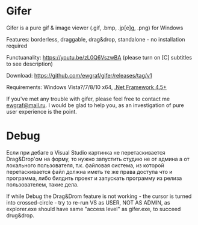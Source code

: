 # Gifer

Gifer is a pure gif & image viewer (.gif, .bmp, .jp[e]g, .png) for Windows

Features: borderless, draggable, drag&drop, standalone - no installation required

Functuanality: https://youtu.be/zL0Q6VszwBA (please turn on [C] subtitles to see description)

Download: https://github.com/ewgraf/gifer/releases/tag/v1

Requirements: Windows Vista?/7/8/10 x64, [.Net Framework 4.5+](https://www.microsoft.com/ru-ru/download/details.aspx?id=30653)


If you've met any trouble with gifer, please feel free to contact me ewgraf@mail.ru. I would be glad to help you, as an investigation of pure user experience is the point.

# Debug
Если при дебаге в Visual Studio картинка не перетаскивается Drag&Drop'ом на форму, то нужно запустить студию не от админа а от локального пользователя, т.к. файловая система, из которой перетаскивается файл должна иметь те же права доступа что и программа, либо билдить проект и запускать программу из релиза пользователем, такие дела.

If while Debug the Drag&Drom feature is not working - the cursor is turned into crossed-circle - try to re-run VS as USER, NOT AS ADMIN, as explorer.exe should have same "access level" as gifer.exe, to succeed drug&drop.
